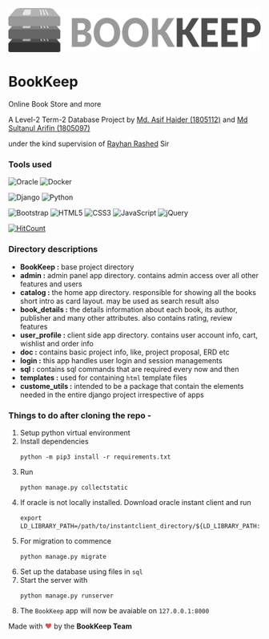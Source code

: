 ![BookKeep](https://github.com/arifinnasif/BookKeep/blob/main/static/logo.png?raw=true)


# BookKeep

Online Book Store and more

A Level-2 Term-2 Database Project by [Md. Asif Haider (1805112)](https://github.com/asifhaider) and [Md Sultanul Arifin (1805097)](https://github.com/arifinnasif)

under the kind supervision of [Rayhan Rashed](https://github.com/rayhanrashed) Sir








### Tools used

![Oracle](https://img.shields.io/badge/Oracle-F80000?style=for-the-badge&logo=oracle&logoColor=white)
![Docker](https://img.shields.io/badge/docker-%230db7ed.svg?style=for-the-badge&logo=docker&logoColor=white)

![Django](https://img.shields.io/badge/django-%23092E20.svg?style=for-the-badge&logo=django&logoColor=white)
![Python](https://img.shields.io/badge/python-3670A0?style=for-the-badge&logo=python&logoColor=ffdd54)

![Bootstrap](https://img.shields.io/badge/bootstrap-%23563D7C.svg?style=for-the-badge&logo=bootstrap&logoColor=white)
![HTML5](https://img.shields.io/badge/html5-%23E34F26.svg?style=for-the-badge&logo=html5&logoColor=white)
![CSS3](https://img.shields.io/badge/css3-%231572B6.svg?style=for-the-badge&logo=css3&logoColor=white)
![JavaScript](https://img.shields.io/badge/javascript-%23323330.svg?style=for-the-badge&logo=javascript&logoColor=%23F7DF1E)
![jQuery](https://img.shields.io/badge/jquery-%230769AD.svg?style=for-the-badge&logo=jquery&logoColor=white)


[![HitCount](http://hits.dwyl.com/arifinnasif/BookKeep.svg)](http://hits.dwyl.com/arifinnasif/BookKeep)
### Directory descriptions
* **BookKeep :** base project directory
* **admin :** admin panel app directory. contains admin access over all other features and users
* **catalog :** the home app directory. responsible for showing all the books short intro as card layout. may be used as search result also
* **book_details :** the details information about each book, its author, publisher and many other attributes. also contains rating, review features
* **user_profile :** client side app directory. contains user account info, cart, wishlist and order info
* **doc :** contains basic project info, like, project proposal, ERD etc
* **login :** this app handles user login and session managements
* **sql :** contains sql commands that are required every now and then
* **templates :** used for containing `html` template files
* **custome_utils :** intended to be a package that contain the elements needed in the entire django project irrespective of apps

### Things to do after cloning the repo -
1. Setup python virtual environment
2. Install dependencies
	```
	python -m pip3 install -r requirements.txt
	```
3. Run
    ```
    python manage.py collectstatic
    ```
4. If oracle is not locally installed. Download oracle instant client and run
	```
	export LD_LIBRARY_PATH=/path/to/instantclient_directory/${LD_LIBRARY_PATH:+:$LD_LIBRARY_PATH}
	```
5. For migration to commence
	```
	python manage.py migrate
	```
5. Set up the database using files in `sql`
6. Start the server with
	```
	python manage.py runserver
	```
7. The `BookKeep` app will now be avaiable on `127.0.0.1:8000`



Made with <span style="color: #e25555;">&#9829;</span> by the **BookKeep Team**
